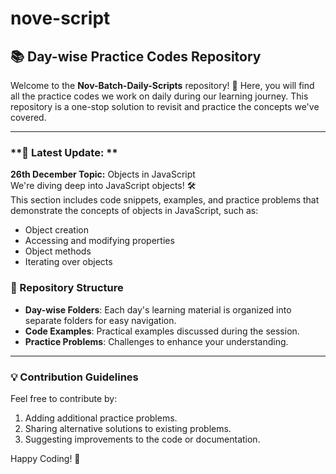 # nove-script

## 📚 **Day-wise Practice Codes Repository**

Welcome to the **Nov-Batch-Daily-Scripts** repository! 🎉 Here, you will find all the practice codes we work on daily during our learning journey. This repository is a one-stop solution to revisit and practice the concepts we've covered.

---

### **🚀 Latest Update: **

**26th December Topic:** Objects in JavaScript  
We're diving deep into JavaScript objects! 🛠️  
This section includes code snippets, examples, and practice problems that demonstrate the concepts of objects in JavaScript, such as:  
- Object creation  
- Accessing and modifying properties  
- Object methods  
- Iterating over objects  


### **📝 Repository Structure**

- **Day-wise Folders**: Each day's learning material is organized into separate folders for easy navigation.  
- **Code Examples**: Practical examples discussed during the session.  
- **Practice Problems**: Challenges to enhance your understanding.  

---

### **💡 Contribution Guidelines**

Feel free to contribute by:
1. Adding additional practice problems.
2. Sharing alternative solutions to existing problems.
3. Suggesting improvements to the code or documentation.

Happy Coding! 🚀
